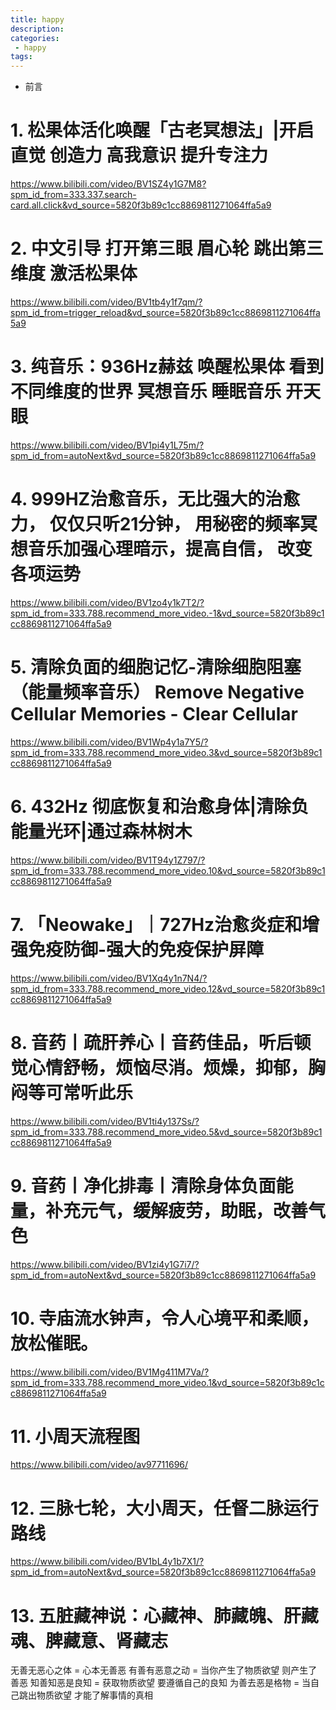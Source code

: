 ```yaml
---
title: happy
description:
categories:
 - happy
tags:
---
```


- 前言

# 1. 松果体活化唤醒「古老冥想法」|开启直觉 创造力 高我意识 提升专注力

https://www.bilibili.com/video/BV1SZ4y1G7M8?spm_id_from=333.337.search-card.all.click&vd_source=5820f3b89c1cc8869811271064ffa5a9

# 2. 中文引导 打开第三眼 眉心轮 跳出第三维度 激活松果体

https://www.bilibili.com/video/BV1tb4y1f7qm/?spm_id_from=trigger_reload&vd_source=5820f3b89c1cc8869811271064ffa5a9

# 3. 纯音乐：936Hz赫兹 唤醒松果体 看到不同维度的世界 冥想音乐 睡眠音乐 开天眼
https://www.bilibili.com/video/BV1pi4y1L75m/?spm_id_from=autoNext&vd_source=5820f3b89c1cc8869811271064ffa5a9

# 4. 999HZ治愈音乐，无比强大的治愈力， 仅仅只听21分钟， 用秘密的频率冥想音乐加强心理暗示，提高自信， 改变各项运势 
https://www.bilibili.com/video/BV1zo4y1k7T2/?spm_id_from=333.788.recommend_more_video.-1&vd_source=5820f3b89c1cc8869811271064ffa5a9

# 5.  清除负面的细胞记忆-清除细胞阻塞（能量频率音乐） Remove Negative Cellular Memories - Clear Cellular
https://www.bilibili.com/video/BV1Wp4y1a7Y5/?spm_id_from=333.788.recommend_more_video.3&vd_source=5820f3b89c1cc8869811271064ffa5a9

# 6. 432Hz 彻底恢复和治愈身体|清除负能量光环|通过森林树木
https://www.bilibili.com/video/BV1T94y1Z797/?spm_id_from=333.788.recommend_more_video.10&vd_source=5820f3b89c1cc8869811271064ffa5a9

# 7. 「Neowake」｜727Hz治愈炎症和增强免疫防御-强大的免疫保护屏障
https://www.bilibili.com/video/BV1Xq4y1n7N4/?spm_id_from=333.788.recommend_more_video.12&vd_source=5820f3b89c1cc8869811271064ffa5a9

# 8. 音药丨疏肝养心丨音药佳品，听后顿觉心情舒畅，烦恼尽消。烦燥，抑郁，胸闷等可常听此乐
https://www.bilibili.com/video/BV1ti4y137Ss/?spm_id_from=333.788.recommend_more_video.5&vd_source=5820f3b89c1cc8869811271064ffa5a9

# 9. 音药丨净化排毒丨清除身体负面能量，补充元气，缓解疲劳，助眠，改善气色
https://www.bilibili.com/video/BV1zi4y1G7i7/?spm_id_from=autoNext&vd_source=5820f3b89c1cc8869811271064ffa5a9

# 10. 寺庙流水钟声，令人心境平和柔顺，放松催眠。
https://www.bilibili.com/video/BV1Mg411M7Va/?spm_id_from=333.788.recommend_more_video.1&vd_source=5820f3b89c1cc8869811271064ffa5a9

# 11. 小周天流程图
https://www.bilibili.com/video/av97711696/

# 12. 三脉七轮，大小周天，任督二脉运行路线
https://www.bilibili.com/video/BV1bL4y1b7X1/?spm_id_from=autoNext&vd_source=5820f3b89c1cc8869811271064ffa5a9

# 13. 五脏藏神说：心藏神、肺藏魄、肝藏魂、脾藏意、肾藏志

无善无恶心之体 = 心本无善恶
有善有恶意之动 = 当你产生了物质欲望 则产生了善恶
知善知恶是良知 = 获取物质欲望 要遵循自己的良知
为善去恶是格物 = 当自己跳出物质欲望 才能了解事情的真相
